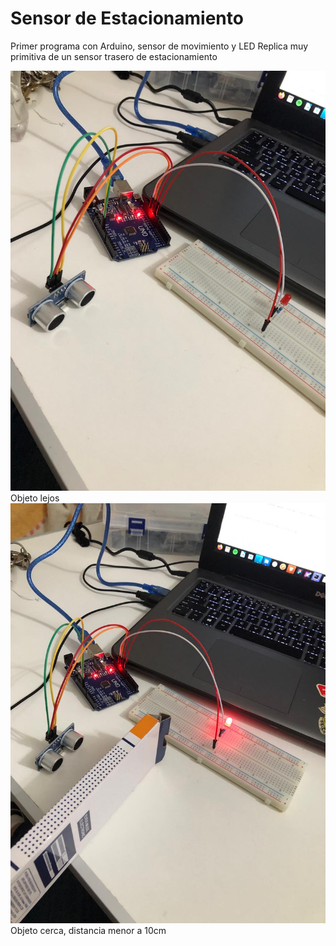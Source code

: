 # Sensor de Estacionamiento
Primer programa con Arduino, sensor de movimiento y LED
Replica muy primitiva de un sensor trasero de estacionamiento


![Objeto lejos](https://github.com/danilodiez/Sensor_Estacionamiento/blob/master/Objeto_lejos.jpeg)
Objeto lejos
![Objeto cerca](https://github.com/danilodiez/Sensor_Estacionamiento/blob/master/Objeto_cerca.jpeg)
Objeto cerca, distancia menor a 10cm
